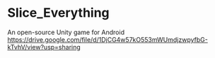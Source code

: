 # Slice_Everything
An open-source Unity game for Android
https://drive.google.com/file/d/1DjCG4w57kO553mWUmdjzwpyfbG-kTvhV/view?usp=sharing

